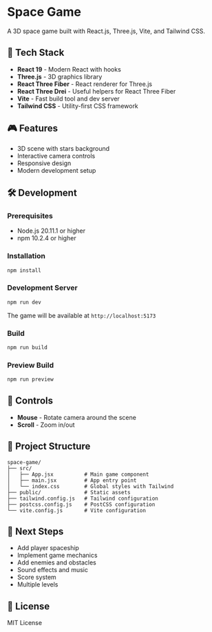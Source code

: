 # Space Game

A 3D space game built with React.js, Three.js, Vite, and Tailwind CSS.

## 🚀 Tech Stack

- **React 19** - Modern React with hooks
- **Three.js** - 3D graphics library
- **React Three Fiber** - React renderer for Three.js
- **React Three Drei** - Useful helpers for React Three Fiber
- **Vite** - Fast build tool and dev server
- **Tailwind CSS** - Utility-first CSS framework

## 🎮 Features

- 3D scene with stars background
- Interactive camera controls
- Responsive design
- Modern development setup

## 🛠️ Development

### Prerequisites

- Node.js 20.11.1 or higher
- npm 10.2.4 or higher

### Installation

```bash
npm install
```

### Development Server

```bash
npm run dev
```

The game will be available at `http://localhost:5173`

### Build

```bash
npm run build
```

### Preview Build

```bash
npm run preview
```

## 🎯 Controls

- **Mouse** - Rotate camera around the scene
- **Scroll** - Zoom in/out

## 📁 Project Structure

```
space-game/
├── src/
│   ├── App.jsx          # Main game component
│   ├── main.jsx         # App entry point
│   └── index.css        # Global styles with Tailwind
├── public/              # Static assets
├── tailwind.config.js   # Tailwind configuration
├── postcss.config.js    # PostCSS configuration
└── vite.config.js       # Vite configuration
```

## 🚧 Next Steps

- Add player spaceship
- Implement game mechanics
- Add enemies and obstacles
- Sound effects and music
- Score system
- Multiple levels

## 📝 License

MIT License
